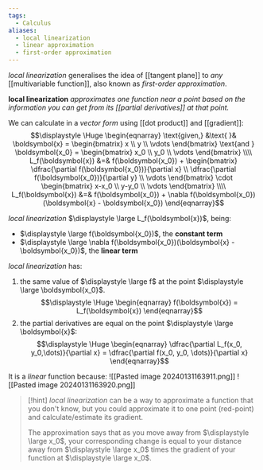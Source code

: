 ```yaml
---
tags:
  - Calculus
aliases:
  - local linearization
  - linear approximation
  - first-order approximation
---
```

*local linearization* generalises the idea of [[tangent plane]] to *any* [[multivariable function]], also known as *first-order approximation*.

**local linearization** *approximates one function near a point based on the information you can get from its [[partial derivatives]] at that point.*

We can calculate in a *vector form* using [[dot product]] and [[gradient]]:
$$\displaystyle \Huge \begin{eqnarray} 
\text{given,} &\text{ }&
\boldsymbol{x} = \begin{bmatrix}  x \\ y \\ \vdots \end{bmatrix} 
\text{and } 
\boldsymbol{x_0} = \begin{bmatrix}  x_0 \\ y_0 \\ \vdots \end{bmatrix}
\\\\
L_f(\boldsymbol{x}) &=&
f(\boldsymbol{x_0}) +
\begin{bmatrix}  
\dfrac{\partial f(\boldsymbol{x_0})}{\partial x} \\
\dfrac{\partial f(\boldsymbol{x_0})}{\partial y} \\
\vdots
\end{bmatrix}
\cdot
\begin{bmatrix}  
x-x_0 \\
y-y_0 \\
\vdots
\end{bmatrix} 
\\\\
L_f(\boldsymbol{x}) &=& 
f(\boldsymbol{x_0}) +
\nabla f(\boldsymbol{x_0})(\boldsymbol{x} - \boldsymbol{x_0})
\end{eqnarray}$$

*local linearization* $\displaystyle \large L_f(\boldsymbol{x})$, being:
- $\displaystyle \large f(\boldsymbol{x_0})$, the **constant term**
- $\displaystyle \large \nabla f(\boldsymbol{x_0})(\boldsymbol{x} - \boldsymbol{x_0})$, the **linear term**

*local linearization* has:
1. the same value of $\displaystyle \large f$ at the point $\displaystyle \large \boldsymbol{x_0}$.
$$\displaystyle \Huge \begin{eqnarray} 
f(\boldsymbol{x}) = L_f(\boldsymbol{x})
\end{eqnarray}$$
2. the partial derivatives are equal on the point $\displaystyle \large \boldsymbol{x}$:
$$\displaystyle \Huge \begin{eqnarray} 
\dfrac{\partial L_f(x_0, y_0,\dots)}{\partial x} = 
\dfrac{\partial f(x_0, y_0, \dots)}{\partial x} 
\end{eqnarray}$$

It is a *linear* function because:
![[Pasted image 20240131163911.png]]
![[Pasted image 20240131163920.png]]

>[!hint] 
>*local linearization* can be a way to approximate a function that you don't know, but you could approximate it to one point (red-point) and calculate/estimate its gradient.
>
>The approximation says that as you move away from $\displaystyle \large x_0$, your corresponding change is equal to your distance away from $\displaystyle \large x_0$ times the gradient of your function at $\displaystyle \large x_0$.